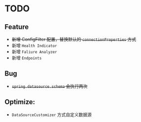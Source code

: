 # TODO

## Feature
* ~~新增 ConfigFilter 配置，替换默认的 `connectionProperties` 方式~~
* 新增 `Health Indicator`
* 新增 `Faliure Analyzer`
* 新增 `Endpoints`


## Bug
* ~~`spring.datasource.schema` 会执行两次~~

## Optimize:
* `DataSourceCustomizer` 方式自定义数据源